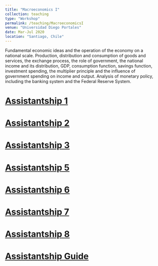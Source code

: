 ```yaml
---
title: "Macroeconomics I"
collection: teaching
type: "Workshop"
permalink: /teaching/MacroeconomicsI
venue: "Universidad Diego Portales"
date: Mar-Jul 2020
location: "Santiago, Chile"
---
```


Fundamental economic ideas and the operation of the economy on a national scale. Production, distribution and consumption of goods and services, the exchange process, the role of government, the national income and its
distribution, GDP, consumption function, savings function, investment spending, the multiplier principle and the influence of
government spending on income and output. Analysis of monetary policy, including the banking system and the Federal Reserve
System.


[Assistantship 1](https://drive.google.com/file/d/1ZYxVJIfvWm-qIHFA8NbfyTryOXUtRQg2/view?usp=sharing)
======

[Assistantship 2](https://drive.google.com/file/d/19Tfc1k4SNWk4GgFIY8EJY8ozu10XweQI/view?usp=sharing)
======

[Assistantship 3](https://drive.google.com/file/d/1TbdYzq1RHp52IyPOFnXv-kcrxOWqQSPN/view?usp=sharing)
======

[Assistantship 5](https://drive.google.com/file/d/1f6QWI3gwFmEd0zAK-BlPZAZS05oMvOm5/view?usp=sharing)
======

[Assistantship 6](https://drive.google.com/file/d/18bUWe_lvs0Km3WZySiv_11VWZAu8ec9m/view?usp=sharing)
======

[Assistantship 7](https://drive.google.com/file/d/1P7TBIxVIDms6vgaoaK1njxF_YWOttTB1/view?usp=sharing)
======

[Assistantship 8](https://drive.google.com/file/d/1xVdYZoSQP_V4ISrb6XiYz1elKsSzsiOq/view?usp=sharing)
======

[Assistantship Guide](https://drive.google.com/file/d/17DdI_y8k4z06tF1bRc7gQpp305v-MYmN/view?usp=sharing)
======

